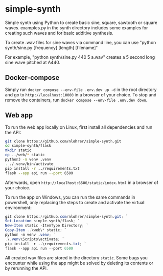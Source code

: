 # simple-synth
Simple synth using Python to create basic sine, square, sawtooth or square waves. examples.py in the synth directory includes some examples for creating such waves and for basic additive synthesis.

To create .wav files for sine waves via command line, you can use "python synth/sine.py [frequency] [length] [filename]"

For example, "python synth/sine.py 440 5 a.wav" creates a 5 second long sine wave pitched at A440.

## Docker-compose
Simply run `docker compose --env-file .env.dev up -d` in the root directory and go to `http://localhost:10000` in a browser of your choice. To stop and remove the containers, run `docker compose --env-file .env.dev down`.

## Web app

To run the web app locally on Linux, first install all dependencies and run the API:

```bash
git clone https://github.com/nlohrer/simple-synth.git
cd simple-synth/flask
mkdir static
cp ../web/* static
python3 -m venv .venv
. ./.venv/bin/activate
pip install -r ../requirements.txt
flask --app api run --port 6500
```

Afterwards, open `http://localhost:6500/static/index.html` in a browser of your choice.

To run the app on Windows, you can run the same commands in powershell, only replacing the steps to create and activate the virtual environment:

```powershell
git clone https://github.com/nlohrer/simple-synth.git; `
Set-Location simple-synth/flask; `
New-Item static -ItemType Directory; `
Copy-Item ..\web\* static; `
python -m venv .venv; `
.\.venv\Scripts\activate; `
pip install -r ..\requirements.txt; `
flask --app api run --port 6500
```

All created wav files are stored in the directory `static`. Some bugs you encounter while using the app might be solved by deleting its contents or by rerunning the API.
